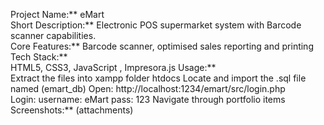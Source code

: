 Project Name:** eMart  
Short Description:** Electronic POS supermarket system with Barcode scanner capabilities.  
Core Features:**  Barcode scanner, optimised sales reporting and printing 
Tech Stack:**  
HTML5, CSS3, JavaScript , Impresora.js
Usage:**  
Extract the files into xampp folder htdocs
Locate and import the .sql file named (emart_db)
Open: http://localhost:1234/emart/src/login.php  
Login: 
username: eMart
pass: 123
Navigate through portfolio items  
Screenshots:** (attachments)



